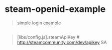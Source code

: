 # steam-openid-example
> simple login example

##
> [libs/config.js].steamApiKey # http://steamcommunity.com/dev/apikey SA
